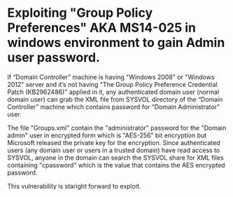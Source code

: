 
# Exploiting "Group Policy Preferences" AKA MS14-025 in windows environment to gain Admin user password.

If “Domain Controller” machine is having "Windows 2008" or "Windows 2012" server and it’s not having "The Group Policy Preference Credential Patch (KB2962486)" applied in it, any authenticated domain user (normal domain user) can grab the XML file from SYSVOL directory of the “Domain Controller” machine which contains password for “Domain Administrator” user.

The file "Groups.xml" contain the "administrator" password for the "Domain admin" user in encrypted form which is "AES-256" bit encryption but Microsoft released the private key for the encryption. Since authenticated users (any domain user or users in a trusted domain) have read access to SYSVOL, anyone in the domain can search the SYSVOL share for XML files containing "cpassword" which is the value that contains the AES encrypted password.

This vulnerability is staright forward to exploit.
